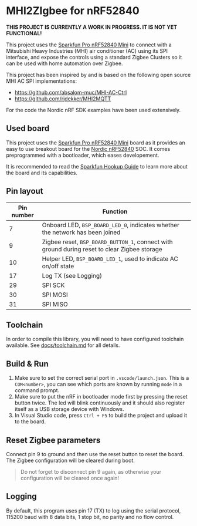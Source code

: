 # MHI2ZIgbee for nRF52840

**THIS PROJECT IS CURRENTLY A WORK IN PROGRESS. IT IS NOT YET FUNCTIONAL!**

This project uses the [Sparkfun Pro nRF52840 Mini](https://www.sparkfun.com/products/15025) to connect with a Mitsubishi Heavy Industries (MHI) air conditioner (AC) using its SPI interface, and expose the controls using a standard Zigbee Clusters so it can be used with home automation over Zigbee.

This project has been inspired by and is based on the following open source MHI AC SPI implementations:
 - https://github.com/absalom-muc/MHI-AC-Ctrl
 - https://github.com/rjdekker/MHI2MQTT

For the code the Nordic nRF SDK examples have been used extensively.

## Used board

This project uses the [Sparkfun Pro nRF52840 Mini](https://www.sparkfun.com/products/15025) board as it provides an easy to use breakout board for the [Nordic nRF52840](https://www.nordicsemi.com/Products/nRF52840) SOC. It comes preprogrammed with a bootloader, which eases developement.

It is recommended to read the [Sparkfun Hookup Guide](https://learn.sparkfun.com/tutorials/sparkfun-pro-nrf52840-mini-hookup-guide) to learn more about the board and its capabilities.

## Pin layout

| Pin number | Function |
|---|---|
| 7 | Onboard LED, `BSP_BOARD_LED_0`, indicates whether the network has been joined |
| 9 | Zigbee reset, `BSP_BOARD_BUTTON_1`, connect with ground during reset to clear Zigbee storage |
| 10 | Helper LED, `BSP_BOARD_LED_1`, used to indicate AC on/off state |
| 17 | Log TX (see Logging) |
| 29 | SPI SCK |
| 30 | SPI MOSI |
| 31 | SPI MISO |

## Toolchain

In order to compile this library, you will need to have configured toolchain available. See [docs/toolchain.md](blob/master/docs/toolchain.md) for all details.

## Build & Run

1. Make sure to set the correct serial port in `.vscode/launch.json`. This is a `COM<number>`, you can see which ports are known by running `mode` in a command prompt.
1. Make sure to put the nRF in bootloader mode first by pressing the reset button twice. The led will blink continuously and it should also register itself as a USB storage device with Windows.
1. In Visual Studio code, press `Ctrl + F5` to build the project and upload it to the board.

## Reset Zigbee parameters

Connect pin 9 to ground and then use the reset button to reset the board. The Zigbee configuration will be cleared during boot.

> Do not forget to disconnect pin 9 again, as otherwise your configuration will be cleared once again!

## Logging

By default, this program uses pin 17 (TX) to log using the serial protocol, 115200 baud with 8 data bits, 1 stop bit, no parity and no flow control.
